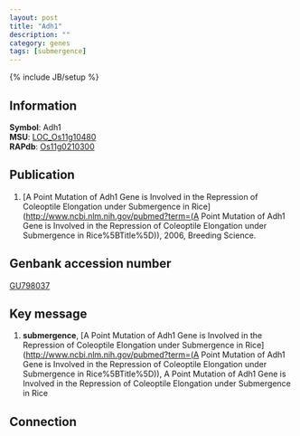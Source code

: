 ```yaml
---
layout: post
title: "Adh1"
description: ""
category: genes
tags: [submergence]
---
```

{% include JB/setup %}

## Information
__Symbol__: Adh1  
__MSU__: [LOC_Os11g10480](http://rice.plantbiology.msu.edu/cgi-bin/ORF_infopage.cgi?orf=LOC_Os11g10480)  
__RAPdb__: [Os11g0210300](http://rapdb.dna.affrc.go.jp/viewer/gbrowse_details/irgsp1?name=Os11g0210300)  

## Publication
1. [A Point Mutation of Adh1 Gene is Involved in the Repression of Coleoptile Elongation under Submergence in Rice](http://www.ncbi.nlm.nih.gov/pubmed?term=(A Point Mutation of Adh1 Gene is Involved in the Repression of Coleoptile Elongation under Submergence in Rice%5BTitle%5D)), 2006, Breeding Science.

## Genbank accession number
[GU798037](http://www.ncbi.nlm.nih.gov/nuccore/GU798037)

## Key message
1. __submergence__, [A Point Mutation of Adh1 Gene is Involved in the Repression of Coleoptile Elongation under Submergence in Rice](http://www.ncbi.nlm.nih.gov/pubmed?term=(A Point Mutation of Adh1 Gene is Involved in the Repression of Coleoptile Elongation under Submergence in Rice%5BTitle%5D)), A Point Mutation of Adh1 Gene is Involved in the Repression of Coleoptile Elongation under Submergence in Rice

## Connection


